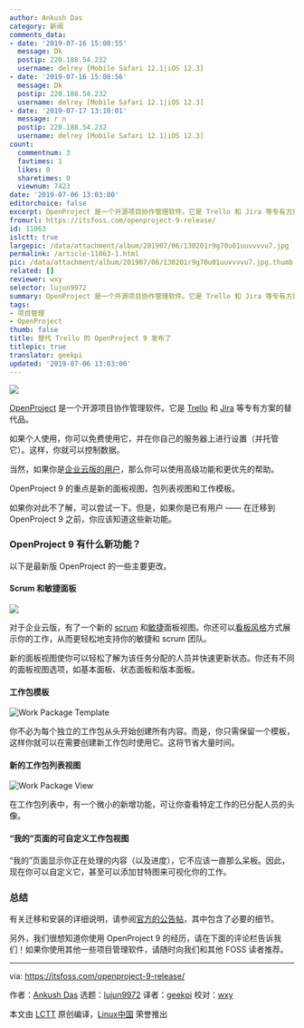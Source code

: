 ```yaml
---
author: Ankush Das
category: 新闻
comments_data:
- date: '2019-07-16 15:08:55'
  message: Dk
  postip: 220.188.54.232
  username: delrey [Mobile Safari 12.1|iOS 12.3]
- date: '2019-07-16 15:08:56'
  message: Dk
  postip: 220.188.54.232
  username: delrey [Mobile Safari 12.1|iOS 12.3]
- date: '2019-07-17 13:10:01'
  message: r n
  postip: 220.188.54.232
  username: delrey [Mobile Safari 12.1|iOS 12.3]
count:
  commentnum: 3
  favtimes: 1
  likes: 0
  sharetimes: 0
  viewnum: 7423
date: '2019-07-06 13:03:00'
editorchoice: false
excerpt: OpenProject 是一个开源项目协作管理软件。它是 Trello 和 Jira 等专有方案的替代品。
fromurl: https://itsfoss.com/openproject-9-release/
id: 11063
islctt: true
largepic: /data/attachment/album/201907/06/130201r9g70u01uuvvvvu7.jpg
permalink: /article-11063-1.html
pic: /data/attachment/album/201907/06/130201r9g70u01uuvvvvu7.jpg.thumb.jpg
related: []
reviewer: wxy
selector: lujun9972
summary: OpenProject 是一个开源项目协作管理软件。它是 Trello 和 Jira 等专有方案的替代品。
tags:
- 项目管理
- OpenProject
thumb: false
title: 替代 Trello 的 OpenProject 9 发布了
titlepic: true
translator: geekpi
updated: '2019-07-06 13:03:00'
---
```


![](/data/attachment/album/201907/06/130201r9g70u01uuvvvvu7.jpg)


[OpenProject](https://www.openproject.org/) 是一个开源项目协作管理软件。它是 [Trello](https://trello.com/) 和 [Jira](https://www.atlassian.com/software/jira) 等专有方案的替代品。


如果个人使用，你可以免费使用它，并在你自己的服务器上进行设置（并托管它）。这样，你就可以控制数据。


当然，如果你是[企业云版的用户](https://www.openproject.org/pricing/)，那么你可以使用高级功能和更优先的帮助。


OpenProject 9 的重点是新的面板视图，包列表视图和工作模板。


如果你对此不了解，可以尝试一下。但是，如果你是已有用户 —— 在迁移到 OpenProject 9 之前，你应该知道这些新功能。


### OpenProject 9 有什么新功能？


以下是最新版 OpenProject 的一些主要更改。


#### Scrum 和敏捷面板


![](/data/attachment/album/201907/06/130313eirn4mhqdn74q4dv.jpg)


对于企业云版，有了一个新的 [scrum](https://en.wikipedia.org/wiki/Scrum_(software_development)) 和[敏捷](https://en.wikipedia.org/wiki/Agile_software_development)面板视图。你还可以[看板风格](https://en.wikipedia.org/wiki/Kanban)方式展示你的工作，从而更轻松地支持你的敏捷和 scrum 团队。


新的面板视图使你可以轻松了解为该任务分配的人员并快速更新状态。你还有不同的面板视图选项，如基本面板、状态面板和版本面板。


#### 工作包模板


![Work Package Template](/data/attachment/album/201907/06/130314s96umq9t8dmt666s.jpg)


你不必为每个独立的工作包从头开始创建所有内容。而是，你只需保留一个模板，这样你就可以在需要创建新工作包时使用它。这将节省大量时间。


#### 新的工作包列表视图


![Work Package View](/data/attachment/album/201907/06/130317n8ggg5hc35tg227c.jpg)


在工作包列表中，有一个微小的新增功能，可让你查看特定工作的已分配人员的头像。


#### “我的”页面的可自定义工作包视图


“我的”页面显示你正在处理的内容（以及进度），它不应该一直那么呆板。因此，现在你可以自定义它，甚至可以添加甘特图来可视化你的工作。


### 总结


有关迁移和安装的详细说明，请参阅[官方的公告帖](https://www.openproject.org/openproject-9-new-scrum-agile-board-view/)，其中包含了必要的细节。


另外，我们很想知道你使用 OpenProject 9 的经历，请在下面的评论栏告诉我们！如果你使用其他一些项目管理软件，请随时向我们和其他 FOSS 读者推荐。




---


via: <https://itsfoss.com/openproject-9-release/>


作者：[Ankush Das](https://itsfoss.com/author/ankush/) 选题：[lujun9972](https://github.com/lujun9972) 译者：[geekpi](https://github.com/geekpi) 校对：[wxy](https://github.com/wxy)


本文由 [LCTT](https://github.com/LCTT/TranslateProject) 原创编译，[Linux中国](https://linux.cn/) 荣誉推出